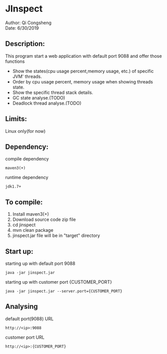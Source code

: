 # JInspect

Author: Qi Congsheng<br>
Date: 6/30/2019

## Description: 
This program start a web application with default port 9088 and offer those functions
* Show the states(cpu usage percent,memory usage, etc.) of specific JVM' threads.
* Order by cpu usage percent, memory usage when showing threads state.
* Show the specific thread stack details.
* GC state analyse.(TODO)
* Deadlock thread analyse.(TODO)

## Limits:
Linux only(for now)

## Dependency:
compile dependency
```
maven3(+)
```
runtime dependency
```
jdk1.7+
```
## To compile:
1. Install maven3(+)
2. Download source code zip file
3. cd jinspect
4. mvn clean package
5. jinspect.jar file will be in "target" directory

## Start up:
starting up with default port 9088
```
java -jar jinspect.jar 
```
starting up with customer port {CUSTOMER_PORT}
```
java -jar jinspect.jar --server.port={CUSTOMER_PORT}
```

## Analysing
default port(9088) URL
```
http://<ip>:9088
```
customer port URL
```
http://<ip>:{CUSTOMER_PORT}
```

